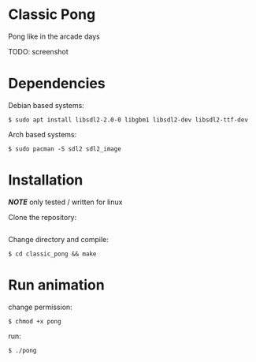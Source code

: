 # Classic Pong
Pong like in the arcade days


TODO: screenshot

# Dependencies

Debian based systems:
```
$ sudo apt install libsdl2-2.0-0 libgbm1 libsdl2-dev libsdl2-ttf-dev
```

Arch based systems:
```
$ sudo pacman -S sdl2 sdl2_image
```



# Installation
***NOTE***
only tested / written for linux

Clone the repository:
```
```
Change directory and compile:
```
$ cd classic_pong && make
```

# Run animation
change permission:
```
$ chmod +x pong
```
run:
```
$ ./pong
```
